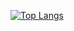 <!--
### Hi there 👋
-->

[![Top Langs](https://github-readme-stats.vercel.app/api/top-langs/?username=jimmimmim&layout=compact)](https://github.com/anuraghazra/github-readme-stats)


<!--
**jimmimmim/jimmimmim** is a ✨ _special_ ✨ repository because its `README.md` (this file) appears on your GitHub profile.

Here are some ideas to get you started:

- 🔭 I’m currently working on ...
- 🌱 I’m currently learning ...
- 👯 I’m looking to collaborate on ...
- 🤔 I’m looking for help with ...
- 💬 Ask me about ...
- 📫 How to reach me: ...
- 😄 Pronouns: ...
- ⚡ Fun fact: ...
-->
